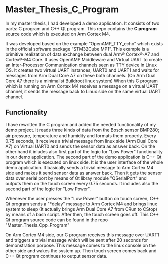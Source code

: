 # Master_Thesis_C_Program
In my master thesis, I had developed a demo application.
It consists of two parts: C program and C++ Qt program.
This repo contains the **C program** source code which is executed on Arm Cortex M4.

It was developed based on the example “OpenAMP_TTY_echo” which exists
in the official software package “STM32Cube MP1”. This example is a primitive realization of
data exchange between dual Arm® Cortex®-A7 and Cortex®-M4 Core. It uses OpenAMP
Middleware and Virtual UART to create an Inter-Processor Communication channels seen as TTY
device in Linux OS. It creates two virtual UART instances; UART0 and UART1 and waits
for messages from Arm Dual Core A7 on these both channels. (On Arm Dual Core A7 there is a minimalist Buildroot
linux system) When this C program which is running on Arm Cortex M4 receives a message on a virtual UART channel,
it sends the message back to Linux side on the same virtual UART channel.

## Functionality
I have rewritten the C program and added the needed functionality of my demo project.
It reads three kinds of data from the Bosch sensor BMP280; air pressure, temperature and humidity and formats them
properly. Every 0.75 seconds, it receives a trivial message from linux side (Arm Dual Core A7) on Virtual UART0
and sends the sensor data as answer back.
On the other hand it inludes also first part of the logic for "Low Power" functionality in our demo application.
The second part of the demo application is C++ Qt program which is executed on linux side. It is the user interface of the
whole demo application. It basically sends a trivial message to Arm Cortex M4 side and makes it send sensor data
as answer back. Then it gets the sensor data over serial port by means of Qt libray module "QSerialPort" and outputs them on the touch screen every 0.75 seconds. It includes also the second part of the logic for "Low Power".

Whenever the user presses the "Low Power" button on touch screen, C++ Qt program sends a "*delay" message to Arm Cortex M4
and brings linux system to sleep (It actually brings Arm Dual Core A7 from CRun to CStop) by means of a bash script.
After then, the touch screen goes off. This C++ Qt program source code can be found in the repo "Master_Thesis_Cpp_Program"

On Arm Cortex M4 side, our C program receives this message over UART1 and triggers a trivial message which will be sent after 20 seconds for demonstration porpose. This message comes to the linux console on the other side and wakes the system up. Then touch screen comes back and C++ Qt program continues to output sensor data.

